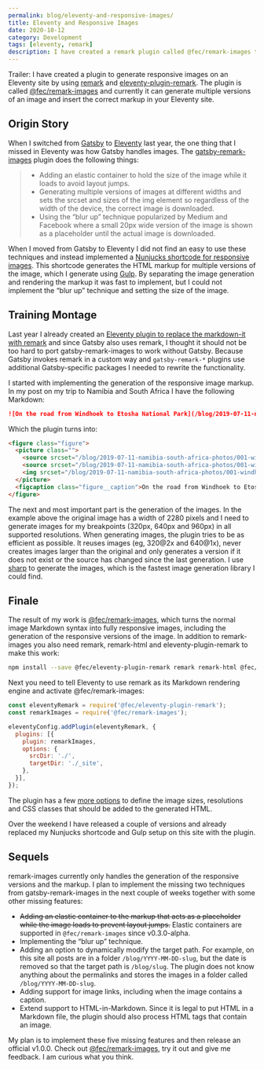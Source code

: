 ```yaml
---
permalink: blog/eleventy-and-responsive-images/
title: Eleventy and Responsive Images
date: 2020-10-12
category: Development
tags: [eleventy, remark]
description: I have created a remark plugin called @fec/remark-images that can be used with Eleventy to automatically generate responsive images.
---
```

Trailer: I have created a plugin to generate responsive images on an Eleventy site by using [remark](https://remark.js.org) and [eleventy-plugin-remark](https://github.com/florianeckerstorfer/eleventy-plugin-remark). The plugin is called [@fec/remark-images](#) and currently it can generate multiple versions of an image and insert the correct markup in your Eleventy site.

## Origin Story

When I switched from [Gatsby](https://www.gatsbyjs.com) to [Eleventy](https://www.11ty.dev) last year, the one thing that I missed in Eleventy was how Gatsby handles images. The [gatsby-remark-images](https://www.gatsbyjs.com/plugins/gatsby-remark-images/) plugin does the following things:

> - Adding an elastic container to hold the size of the image while it loads to avoid layout jumps.
> - Generating multiple versions of images at different widths and sets the srcset and sizes of the img element so regardless of the width of the device, the correct image is downloaded.
> - Using the “blur up” technique popularized by Medium and Facebook where a small 20px wide version of the image is shown as a placeholder until the actual image is downloaded.

When I moved from Gatsby to Eleventy I did not find an easy to use these techniques and instead implemented a [Nunjucks shortcode for responsive images](https://github.com/florianeckerstorfer/florian.ec/blob/3a2e714e2c7b8ecc8e942953ab63beb7e640812d/src/shortcodes/responsiveImg.js). This shortcode generates the HTML markup for multiple versions of the image, which I generate using [Gulp](https://github.com/florianeckerstorfer/florian.ec/blob/685d2dd498008e2ad502a71d27287a0081d666ce/gulpfile.js). By separating the image generation and rendering the markup it was fast to implement, but I could not implement the “blur up” technique and setting the size of the image.

## Training Montage

Last year I already created an [Eleventy plugin to replace the markdown-it with remark](https://github.com/florianeckerstorfer/eleventy-plugin-remark) and since Gatsby also uses remark, I thought it should not be too hard to port gatsby-remark-images to work without Gatsby. Because Gatsby invokes remark in a custom way and `gatsby-remark-*` plugins use additional Gatsby-specific packages I needed to rewrite the functionality.

I started with implementing the generation of the responsive image markup. In my post on my trip to Namibia and South Africa I have the following Markdown:

```md
![On the road from Windhoek to Etosha National Park](/blog/2019-07-11-namibia-south-africa-photos/001-windhoek-etosha.jpg "On the road from Windhoek to Etosha National Park.")
```

Which the plugin turns into:

```html
<figure class="figure">
  <picture class="">
    <source srcset="/blog/2019-07-11-namibia-south-africa-photos/001-windhoek-etosha-960.jpg, /blog/2019-07-11-namibia-south-africa-photos/001-windhoek-etosha-1920.jpg 2x" media="(min-width: 960px)">
    <source srcset="/blog/2019-07-11-namibia-south-africa-photos/001-windhoek-etosha-640.jpg, /blog/2019-07-11-namibia-south-africa-photos/001-windhoek-etosha-1280.jpg 2x, /blog/2019-07-11-namibia-south-africa-photos/001-windhoek-etosha-1920.jpg 3x" media="(min-width: 640px)">
    <img srcset="/blog/2019-07-11-namibia-south-africa-photos/001-windhoek-etosha-320.jpg, /blog/2019-07-11-namibia-south-africa-photos/001-windhoek-etosha-640.jpg 2x, /blog/2019-07-11-namibia-south-africa-photos/001-windhoek-etosha-960.jpg 3x" src="/blog/2019-07-11-namibia-south-africa-photos/001-windhoek-etosha-320.jpg" alt="On the road from Windhoek to Etosha National Park" class="" loading="lazy">
  </picture>
  <figcaption class="figure__caption">On the road from Windhoek to Etosha National Park.</figcaption>
</figure>
```

The next and most important part is the generation of the images. In the example above the original image has a width of 2280 pixels and I need to generate images for my breakpoints (320px, 640px and 960px) in all supported resolutions. When generating images, the plugin tries to be as efficient as possible. It reuses images (eg, 320@2x and 640@1x), never creates images larger than the original and only generates a version if it does not exist or the source has changed since the last generation. I use [sharp](https://github.com/lovell/sharp) to generate the images, which is the fastest image generation library I could find.

## Finale

The result of my work is [@fec/remark-images](https://github.com/florianeckerstorfer/remark-images), which turns the normal image Markdown syntax into fully responsive images, including the generation of the responsive versions of the image. In addition to remark-images you also need remark, remark-html and eleventy-plugin-remark to make this work:

```bash
npm install --save @fec/eleventy-plugin-remark remark remark-html @fec/remark-images
```

Next you need to tell Eleventy to use remark as its Markdown rendering engine and activate @fec/remark-images:

```js
const eleventyRemark = require('@fec/eleventy-plugin-remark');
const remarkImages = require('@fec/remark-images');

eleventyConfig.addPlugin(eleventyRemark, {
  plugins: [{
    plugin: remarkImages,
    options: {
      srcDir: './',
      targetDir: './_site',
    },
  }],
});
```

The plugin has a few [more options](https://github.com/florianeckerstorfer/remark-images#options) to define the image sizes, resolutions and CSS classes that should be added to the generated HTML. 

Over the weekend I have released a couple of versions and already replaced my Nunjucks shortcode and Gulp setup on this site with the plugin.

## Sequels

remark-images currently only handles the generation of the responsive versions and the markup. I plan to implement the missing two techniques from gatsby-remark-images in the next couple of weeks together with some other missing features:

- <del datetime="2020-10-18T15:54:15.593Z">Adding an elastic container to the markup that acts as a placeholder while the image loads to prevent layout jumps.</del> Elastic containers are supported in `@fec/remark-images` since v0.3.0-alpha.
- Implementing the “blur up” technique.
- Adding an option to dynamically modify the target path. For example, on this site all posts are in a folder `/blog/YYYY-MM-DD-slug`, but the date is removed so that the target path is `/blog/slug`. The plugin does not know anything about the permalinks and stores the images in a folder called `/blog/YYYY-MM-DD-slug`.
- Adding support for image links, including when the image contains a caption.
- Extend support to HTML-in-Markdown. Since it is legal to put HTML in a Markdown file, the plugin should also process HTML tags that contain an image.

My plan is to implement these five missing features and then release an official v1.0.0. Check out [@fec/remark-images](https://github.com/florianeckerstorfer/remark-images), try it out and give me feedback. I am curious what you think.

